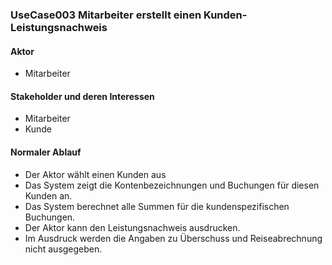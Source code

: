 
### UseCase003 Mitarbeiter erstellt einen Kunden-Leistungsnachweis

#### Aktor
 * Mitarbeiter


#### Stakeholder und deren Interessen
 * Mitarbeiter
 * Kunde


#### Normaler Ablauf
 * Der Aktor wählt einen Kunden aus
 * Das System zeigt die Kontenbezeichnungen und Buchungen für diesen Kunden an.
 * Das System berechnet alle Summen für die kundenspezifischen Buchungen.
 * Der Aktor kann den Leistungsnachweis ausdrucken. 
 * Im Ausdruck werden die Angaben zu Überschuss und Reiseabrechnung nicht ausgegeben.

